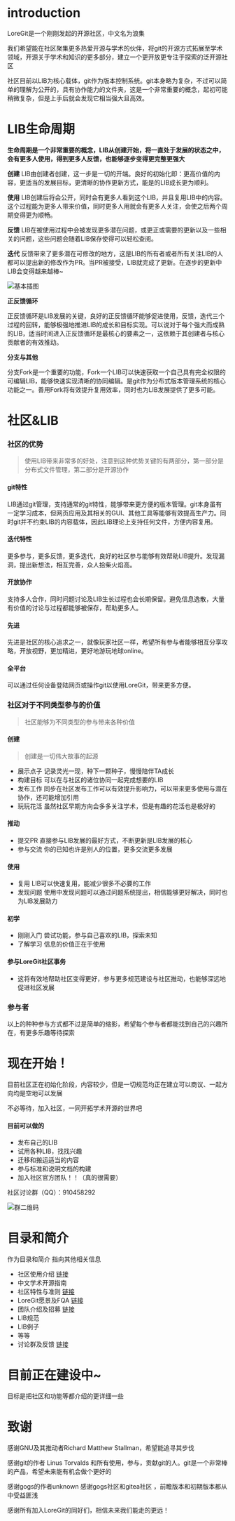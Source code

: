 # introduction

LoreGit是一个刚刚发起的开源社区，中文名为浪集

我们希望能在社区聚集更多热爱开源与学术的伙伴，将git的开源方式拓展至学术领域，开源关于学术和知识的更多部分，建立一个更开放更专注于探索的泛开源社区

社区目前以LIB为核心载体，git作为版本控制系统。git本身略为复杂，不过可以简单的理解为公开的，具有协作能力的文件夹，这是一个非常重要的概念，起初可能稍微复杂，但是上手后就会发现它相当强大且高效。

# LIB生命周期       

 **生命周期是一个非常重要的概念，LIB从创建开始，将一直处于发展的状态之中，会有更多人使用，得到更多人反馈，也能够逐步变得更完整更强大**

**创建**  LIB由创建者创建，这一步是一切的开端。良好的初始化即：更高价值的内容，更适当的发展目标，更清晰的协作更新方式，能是的LIB成长更为顺利。

**使用**  LIB创建后将会公开，同时会有更多人看到这个LIB，并且复用LIB中的内容。这个过程能为更多人带来价值，同时更多人用就会有更多人关注，会使之后两个周期变得更为顺畅。

**反馈**  LIB在被使用过程中会被发现更多潜在问题，或更正或需要的更新以及一些相关的问题，这些问题会随着LIB保存使得可以轻松查阅。

**迭代**  反馈带来了更多潜在可修改的地方，这是LIB的所有者或者所有关注LIB的人都可以提出新的修改作为PR。当PR被接受，LIB就完成了更新。在逐步的更新中LIB会变得越来越棒~

![基本插图](./插图等附件/LIB迭代简介.png)

**正反馈循环**

正反馈循环是LIB发展的关键，良好的正反馈循环能够促进使用，反馈，迭代三个过程的回转，能够极强地推进LIB的成长和目标实现。可以说对于每个强大而成熟的LIB，适当时间进入正反馈循环是最核心的要素之一，这依赖于其创建者与核心贡献者的有效推动。

**分支与其他**

分支Fork是一个重要的功能，Fork一个LIB可以快速获取一个自己具有完全权限的可编辑LIB，能够快速实现清晰的协同编辑。是git作为分布式版本管理系统的核心功能之一。善用Fork将有效提升复用效率，同时也为LIB发展提供了更多可能。



# 社区&LIB

### 社区的优势

> 使用LIB带来非常多的好处，注意到这种优势关键的有两部分，第一部分是分布式文件管理，第二部分是开源协作
>

#### git特性

LIB通过git管理，支持通常的git特性，能够带来更方便的版本管理。git本身虽有一定学习成本，但网页应用及其相关的GUI、其他工具等能够有效提高生产力。同时git并不约束LIB的内容载体，因此LIB理论上支持任何文件，方便内容复用。

#### 迭代特性

更多参与，更多反馈，更多迭代，良好的社区参与能够有效帮助LIB提升。发现漏洞，提出新想法，相互完善，众人拾柴火焰高。

#### 开放协作

支持多人合作，同时问题讨论及LIB生长过程也会长期保留。避免信息逸散，大量有价值的讨论与过程都能够被保存，帮助更多人。

#### 先进

先进是社区的核心追求之一，就像玩家社区一样，希望所有参与者能够相互分享攻略，开放视野，更加精进，更好地游玩地球online。

#### 全平台

可以通过任何设备登陆网页或操作git以使用LoreGit，带来更多方便。



### 社区对于不同类型参与的价值

> 社区能够为不同类型的参与带来各种价值

#### 创建

> 创建是一切伟大故事的起源

- 展示点子  记录灵光一现，种下一颗种子，慢慢陪伴TA成长
- 构建目标  可以在与社区的诸位协同一起完成想要的LIB
- 发布工作  同步在社区发布工作可以有效提升影响力，可以带来更多使用与潜在协作，还可能增加引用
- 玩玩花活  虽然社区早期方向会多多关注学术，但是有趣的花活也是极好的

#### 推动

- 提交PR  直接参与LIB发展的最好方式，不断更新是LIB发展的核心
- 参与交流  你的已知也许是别人的位置，更多交流更多发展

#### 使用

- 复用  LIB可以快速复用，能减少很多不必要的工作
- 发现问题  使用中发现问题可以通过问题系统提出，相信能够更好解决，同时也为LIB发展助力

#### 初学

- 刚刚入门  尝试功能，参与自己喜欢的LIB，探索未知
- 了解学习  信息的价值正在于使用

#### 参与LoreGit社区事务

- 这将有效地帮助社区变得更好，参与更多规范建设与社区推动，也能够深远地促进社区发展

### 参与者

以上的种种参与方式都不过是简单的缩影，希望每个参与者都能找到自己的兴趣所在，有更多乐趣等待探索



# 现在开始！

目前社区正在初始化阶段，内容较少，但是一切规范均正在建立可以商议、一起方向均是空地可以发展

不必等待，加入社区，一同开拓学术开源的世界吧



#### 目前可以做的

- 发布自己的LIB
- 试用各种LIB，找找兴趣
- 迁移和搬运适当的内容
- 参与标准和说明文档的构建
- 加入社区官方团队！！（真的很需要）



社区讨论群（QQ）：910458292

![群二维码](./插图等附件/QRcode.png)



# 目录和简介

作为目录和简介  指向其他相关信息

- 社区使用介绍 [链接](https://loregit.com/LoreGit/guide)
- 中文学术开源指南
- 社区特性与准则 [链接](./LoreGit社区特性及准则.md)
- LoreGit愿景及FQA  [链接](./愿景&FQA.md)
- 团队介绍及招募  [链接](./关于我们.md)
- LIB规范
- LIB例子
- 等等
- 讨论群及反馈 [链接](./讨论群及反馈.md)







# 目前正在建设中~

目标是把社区和功能等都介绍的更详细一些



# 致谢

感谢GNU及其推动者Richard Matthew Stallman，希望能追寻其步伐  

感谢git的作者 Linus Torvalds 和所有使用，参与，贡献git的人。git是一个非常棒的产品，希望未来能有机会做个更好的

感谢gogs的作者unknown  感谢gogs社区和gitea社区 ，前瞻版本和初期版本都从中受益匪浅

感谢所有加入LoreGit的同好们，相信未来我们能走的更远！

